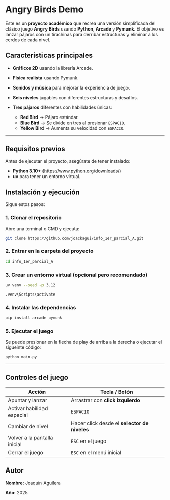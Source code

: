 # Angry Birds Demo

Este es un **proyecto académico** que recrea una versión simplificada del clásico juego **Angry Birds** usando **Python**, **Arcade** y **Pymunk**.
El objetivo es lanzar pájaros con un tirachinas para derribar estructuras y eliminar a los cerdos de cada nivel.

## Características principales

* **Gráficos 2D** usando la librería Arcade.
* **Física realista** usando Pymunk.
* **Sonidos y música** para mejorar la experiencia de juego.
* **Seis niveles** jugables con diferentes estructuras y desafíos.
* **Tres pájaros** diferentes con habilidades únicas:

  * **Red Bird** → Pájaro estándar.
  * **Blue Bird** → Se divide en tres al presionar `ESPACIO`.
  * **Yellow Bird** → Aumenta su velocidad con `ESPACIO`.

---

## Requisitos previos

Antes de ejecutar el proyecto, asegúrate de tener instalado:

* **Python 3.10+** (https://www.python.org/downloads/)
* **uv** para tener un entorno virtual.

## Instalación y ejecución

Sigue estos pasos:

### 1. Clonar el repositorio

Abre una terminal o CMD y ejecuta:

```bash
git clone https://github.com/joackagui/info_1er_parcial_A.git
```

### 2. Entrar en la carpeta del proyecto

```bash
cd info_1er_parcial_A
```

### 3. Crear un entorno virtual (opcional pero recomendado)

```bash
uv venv --seed -p 3.12

.venv\Scripts\activate
```

### 4. Instalar las dependencias

```bash
pip install arcade pymunk
```

### 5. Ejecutar el juego

Se puede presionar en la flecha de play de arriba a la derecha o ejecutar el sigueinte código:

```bash
python main.py
```

---

## Controles del juego

| Acción                       | Tecla / Botón                                |
| ---------------------------- | -------------------------------------------- |
| Apuntar y lanzar             | Arrastrar con **click izquierdo**            |
| Activar habilidad especial   | `ESPACIO`                                    |
| Cambiar de nivel             | Hacer click desde el **selector de niveles** |
| Volver a la pantalla inicial | `ESC` en el juego                            |
| Cerrar el juego              | `ESC` en el menú inicial                     |

## **Autor**

**Nombre:** Joaquín Aguilera

**Año:** 2025
